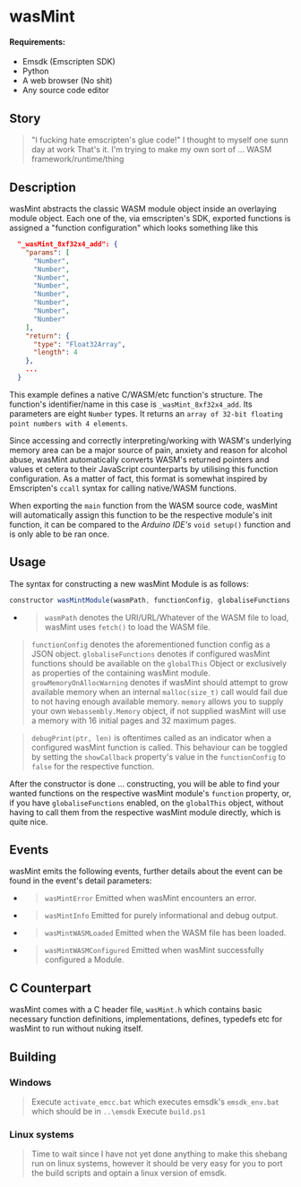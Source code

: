 # wasMint

#### Requirements:

- Emsdk (Emscripten SDK)
- Python
- A web browser (No shit)
- Any source code editor

## Story

> "I fucking hate emscripten's glue code!" I thought to myself one sunn day at work
> That's it. I'm trying to make my own sort of ... WASM framework/runtime/thing

## Description

wasMint abstracts the classic WASM module object inside an overlaying module object.
Each one of the, via emscripten's SDK, exported functions is assigned a "function configuration" which looks something like this

```json
  "_wasMint_8xf32x4_add": {
    "params": [
      "Number",
      "Number",
      "Number",
      "Number",
      "Number",
      "Number",
      "Number",
      "Number"
    ],
    "return": {
      "type": "Float32Array",
      "length": 4
    },
    ...
  }
```

This example defines a native C/WASM/etc function's structure.
The function's identifier/name in this case is `_wasMint_8xf32x4_add`.
Its parameters are eight `Number` types.
It returns an `array of 32-bit floating point numbers with 4 elements`.

Since accessing and correctly interpreting/working with WASM's underlying memory area can be a major source of pain, anxiety and reason for alcohol abuse, wasMint automatically converts WASM's returned pointers and values et cetera to their JavaScript counterparts by utilising this function configuration.
As a matter of fact, this format is somewhat inspired by Emscripten's `ccall` syntax for calling native/WASM functions.

When exporting the `main` function from the WASM source code, wasMint will automatically assign this function to be the respective module's init function, it can be compared to the _Arduino IDE's_ `void setup()` function and is only able to be ran once.

## Usage

The syntax for constructing a new wasMint Module is as follows:
 ```javascript
constructor wasMintModule(wasmPath, functionConfig, globaliseFunctions, growMemoryOnAllocWarning, memory?, debugPrint?);
```
- > `wasmPath` denotes the URI/URL/Whatever of the WASM file to load, wasMint uses `fetch()` to load the WASM file.
> `functionConfig` denotes the aforementioned function config as a JSON object.
> `globaliseFunctions` denotes if configured wasMint functions should be available on the `globalThis` Object or exclusively as properties of the containing wasMint module.
> `growMemoryOnAllocWarning` denotes if wasMint should attempt to grow available memory when an internal `malloc(size_t)` call would fail due to not having enough available memory.
> `memory` allows you to supply your own `Webassembly.Memory` object, if not supplied wasMint will use a memory with 16 initial pages and 32 maximum pages.

> `debugPrint(ptr, len)` is oftentimes called as an indicator when a configured wasMint function is called. This behaviour can be toggled by setting the `showCallback` property's value in the `functionConfig` to `false` for the respective function.

After the constructor is done ... constructing, you will be able to find your wanted functions on the respective wasMint module's `function` property, or, if you have `globaliseFunctions` enabled, on the `globalThis` object, without having to call them from the respective wasMint module directly, which is quite nice.

## Events
wasMint emits the following events, further details about the event can be found in the event's detail parameters:
- > `wasMintError` Emitted when wasMint encounters an error.
- > `wasMintInfo` Emitted for purely informational and debug output.
- > `wasMintWASMLoaded` Emitted when the WASM file has been loaded.
- > `wasMintWASMConfigured` Emitted when wasMint successfully configured a Module.

## C Counterpart
wasMint comes with a C header file, `wasMint.h` which contains basic necessary function definitions, implementations, defines, typedefs etc for wasMint to run without nuking itself.

## Building
### Windows
> Execute `activate_emcc.bat` which executes emsdk's `emsdk_env.bat` which should be in `..\emsdk`
> Execute `build.ps1`

### Linux systems
> Time to wait since I have not yet done anything to make this shebang run on linux systems, however it should be very easy for you to port the build scripts and optain a linux version of emsdk.